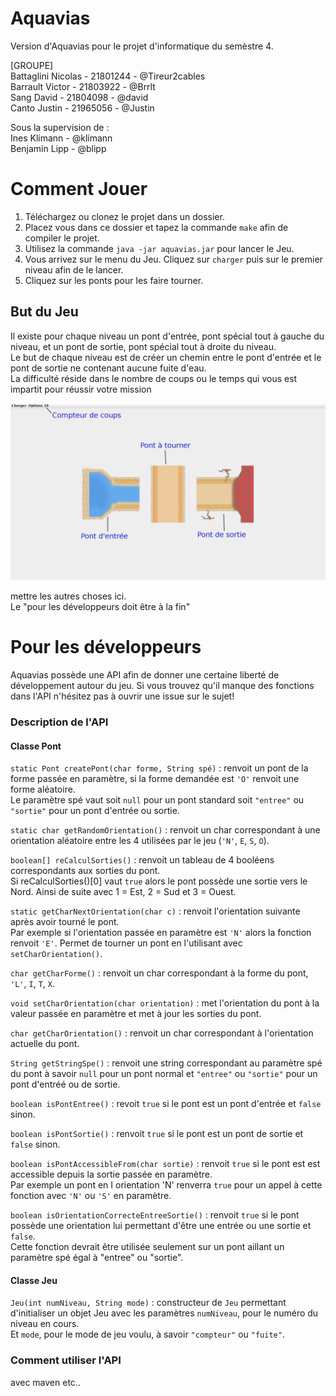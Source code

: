 # Aquavias

Version d'Aquavias pour le projet d'informatique du semèstre 4.  
  
[GROUPE]  
Battaglini Nicolas - 21801244 - @Tireur2cables  
Barrault Victor - 21803922 - @Brrlt  
Sang David - 21804098 - @david  
Canto Justin - 21965056 - @Justin   
  
Sous la supervision de :  
Ines Klimann - @klimann  
Benjamin Lipp - @blipp  
  
# Comment Jouer
    
1.  Téléchargez ou clonez le projet dans un dossier.
2.  Placez vous dans ce dossier et tapez la commande `make` afin de compiler le projet.
3.  Utilisez la commande `java -jar aquavias.jar` pour lancer le Jeu.
4.  Vous arrivez sur le menu du Jeu. Cliquez sur `charger` puis sur le premier niveau afin de le lancer.
5.  Cliquez sur les ponts pour les faire tourner.
  

## But du Jeu
  
Il existe pour chaque niveau un pont d'entrée, pont spécial tout à gauche du niveau, et un pont de sortie, pont spécial tout à droite du niveau.  
Le but de chaque niveau est de créer un chemin entre le pont d'entrée et le pont de sortie ne contenant aucune fuite d'eau.  
La difficulté réside dans le nombre de coups ou le temps qui vous est impartit pour réussir votre mission  
  
![image info](./resources/img/screenshot_niveau1.png)
  
  
  
mettre les autres choses ici.  
Le "pour les développeurs doit être à la fin"  
  
  
  
# Pour les développeurs
  
Aquavias possède une API afin de donner une certaine liberté de développement autour du jeu.
Si vous trouvez qu'il manque des fonctions dans l'API n'hésitez pas à ouvrir une issue sur le sujet!  
  
### Description de l'API
  
#### Classe Pont
  
`static Pont createPont(char forme, String spé)` : renvoit un pont de la forme passée en paramètre, si la forme demandée est `'O'` renvoit une forme aléatoire.  
Le paramètre spé vaut soit `null` pour un pont standard soit `"entree"` ou `"sortie"` pour un pont d'entrée ou sortie.  
  
`static char getRandomOrientation()` : renvoit un char correspondant à une orientation aléatoire entre les 4 utilisées par le jeu (`'N'`, `E`, `S`, `O`).  
  
`boolean[] reCalculSorties()` : renvoit un tableau de 4 booléens correspondants aux sorties du pont.  
Si reCalculSorties()[0] vaut `true` alors le pont possède une sortie vers le Nord. Ainsi de suite avec 1 = Est, 2 = Sud et 3 = Ouest.  
  
`static getCharNextOrientation(char c)` : renvoit l'orientation suivante après avoir tourné le pont.  
Par exemple si l'orientation passée en paramètre est `'N'` alors la fonction renvoit `'E'`. Permet de tourner un pont en l'utilisant avec `setCharOrientation()`.  
  
`char getCharForme()` : renvoit un char correspondant à la forme du pont, `'L'`, `I`, `T`, `X`.  
  
`void setCharOrientation(char orientation)` : met l'orientation du pont à la valeur passée en paramètre et met à jour les sorties du pont.  
  
`char getCharOrientation()` : renvoit un char correspondant à l'orientation actuelle du pont.  
  
`String getStringSpe()` : renvoit une string correspondant au paramètre spé du pont à savoir `null` pour un pont normal et `"entree"` ou `"sortie"` pour un pont d'entréé ou de sortie.  
  
`boolean isPontEntree()` : revoit `true` si le pont est un pont d'entrée et `false` sinon.  
  
`boolean isPontSortie()` : renvoit `true` si le pont est un pont de sortie et `false` sinon.  
  
`boolean isPontAccessibleFrom(char sortie)` : renvoit `true` si le pont est est accessible depuis la sortie passée en paramètre.  
Par exemple un pont en I orientation 'N' renverra `true` pour un appel à cette fonction avec `'N'` ou `'S'` en paramètre.  
  
`boolean isOrientationCorrecteEntreeSortie()` : renvoit `true` si le pont possède une orientation lui permettant d'être une entrée ou une sortie et `false`.  
Cette fonction devrait être utilisée seulement sur un pont aillant un paramètre spé égal à "entree" ou "sortie".  
  
#### Classe Jeu
  
`Jeu(int numNiveau, String mode)` : constructeur de `Jeu` permettant d'initialiser un objet Jeu avec les paramètres `numNiveau`, pour le numéro du niveau en cours.  
Et `mode`, pour le mode de jeu voulu, à savoir `"compteur"` ou `"fuite"`.  
  
### Comment utiliser l'API
  
avec maven etc..  
  